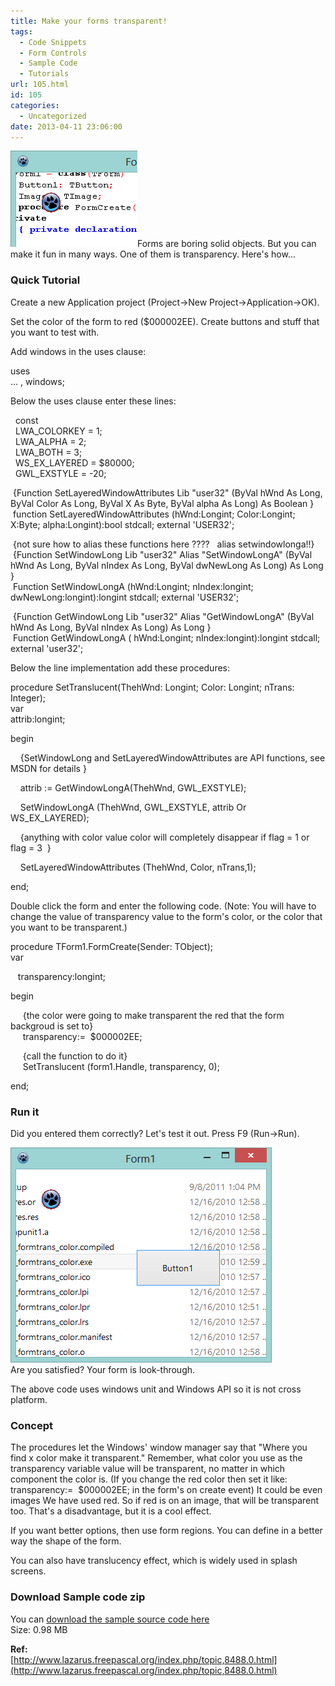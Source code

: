 ```yaml
---
title: Make your forms transparent!
tags:
  - Code Snippets
  - Form Controls
  - Sample Code
  - Tutorials
url: 105.html
id: 105
categories:
  - Uncategorized
date: 2013-04-11 23:06:00
---
```


![](make-your-forms-transparent/lazarus-form-transparency-2.gif)Forms are boring solid objects. But you can make it fun in many ways. One of them is transparency. Here's how...  
  
  
  

### Quick Tutorial

  
Create a new Application project (Project->New Project->Application->OK).  
  
Set the color of the form to red ($000002EE). Create buttons and stuff that you want to test with.  
  
Add windows in the uses clause:  

uses  
... , windows;

  
Below the uses clause enter these lines:  
  

  const  
  LWA\_COLORKEY = 1;  
  LWA\_ALPHA = 2;  
  LWA\_BOTH = 3;  
  WS\_EX\_LAYERED = $80000;  
  GWL\_EXSTYLE = -20;  
  
  
 {Function SetLayeredWindowAttributes Lib "user32" (ByVal hWnd As Long, ByVal Color As Long, ByVal X As Byte, ByVal alpha As Long) As Boolean }  
 function SetLayeredWindowAttributes (hWnd:Longint; Color:Longint; X:Byte; alpha:Longint):bool stdcall; external 'USER32';  
  
 {not sure how to alias these functions here ????   alias setwindowlonga!!}  
 {Function SetWindowLong Lib "user32" Alias "SetWindowLongA" (ByVal hWnd As Long, ByVal nIndex As Long, ByVal dwNewLong As Long) As Long }  
 Function SetWindowLongA (hWnd:Longint; nIndex:longint; dwNewLong:longint):longint stdcall; external 'USER32';  
  
  
 {Function GetWindowLong Lib "user32" Alias "GetWindowLongA" (ByVal hWnd As Long, ByVal nIndex As Long) As Long }  
 Function GetWindowLongA ( hWnd:Longint; nIndex:longint):longint stdcall; external 'user32';

  
Below the line implementation add these procedures:  
  

procedure SetTranslucent(ThehWnd: Longint; Color: Longint; nTrans: Integer);  
var  
attrib:longint;  
  
  
begin  
  
    {SetWindowLong and SetLayeredWindowAttributes are API functions, see MSDN for details }  
  
    attrib := GetWindowLongA(ThehWnd, GWL\_EXSTYLE);  
  
    SetWindowLongA (ThehWnd, GWL\_EXSTYLE, attrib Or WS\_EX\_LAYERED);  
  
    {anything with color value color will completely disappear if flag = 1 or flag = 3  }  
  
    SetLayeredWindowAttributes (ThehWnd, Color, nTrans,1);  
  
end;  

Double click the form and enter the following code. (Note: You will have to change the value of transparency value to the form's color, or the color that you want to be transparent.)  

procedure TForm1.FormCreate(Sender: TObject);  
var  
  
   transparency:longint;  
  
begin  
  
     {the color were going to make transparent the red that the form backgroud is set to}  
     transparency:=  $000002EE;  
  
     {call the function to do it}  
     SetTranslucent (form1.Handle, transparency, 0);  
  
end;

  

### Run it

Did you entered them correctly? Let's test it out. Press F9 (Run->Run).  
  
![](make-your-forms-transparent/lazarus-form-transparency.gif)  
Are you satisfied? Your form is look-through.  
  
The above code uses windows unit and Windows API so it is not cross platform.  
  

### Concept

The procedures let the Windows' window manager say that "Where you find x color make it transparent." Remember, what color you use as the transparency variable value will be transparent, no matter in which component the color is. (If you change the red color then set it like: transparency:=  $000002EE; in the form's on create event) It could be even images We have used red. So if red is on an image, that will be transparent too. That's a disadvantage, but it is a cool effect.  
  
If you want better options, then use form regions. You can define in a better way the shape of the form.  
  
You can also have translucency effect, which is widely used in splash screens.  
  

### Download Sample code zip

You can [download the sample source code here](https://dl.dropboxusercontent.com/u/6459514/LazPlanet/Form-Controls/formtrans_color.zip)  
Size: 0.98 MB  
  
**Ref:**  
[http://www.lazarus.freepascal.org/index.php/topic,8488.0.html](http://www.lazarus.freepascal.org/index.php/topic,8488.0.html)